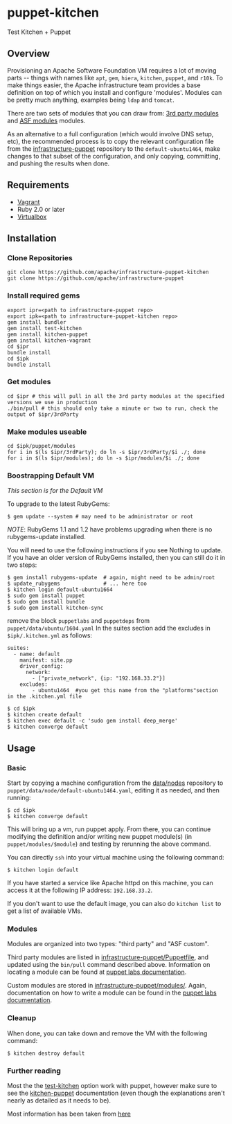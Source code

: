 puppet-kitchen
==============

Test Kitchen + Puppet

Overview
--------

Provisioning an Apache Software Foundation VM requires a lot of moving parts
-- things with names like `apt`, `gem`, `hiera`, `kitchen`, `puppet`, and
`r10k`.  To make things easier, the Apache infrastructure team provides a base
definition on top of which you install and configure 'modules'.  Modules can
be pretty much anything, examples being `ldap` and `tomcat`.

There are two sets of modules that you can draw from: [3rd party modules](https://github.com/apache/infrastructure-puppet/blob/deployment/Puppetfile) and [ASF modules](https://github.com/apache/infrastructure-puppet/tree/deployment/modules) modules.

As an alternative to a full configuration (which would involve DNS setup,
etc), the recommended process is to copy the relevant configuration file from
the [infrastructure-puppet](https://github.com/apache/infrastructure-puppet)
repository to the `default-ubuntu1464`, make changes to that subset of the
configuration, and only copying, committing, and pushing the results when
done.

Requirements
------------

+ [Vagrant](https://www.vagrantup.com/)
+ Ruby 2.0 or later
+ [Virtualbox](https://www.virtualbox.org/)

Installation
------------

### Clone Repositories

```
git clone https://github.com/apache/infrastructure-puppet-kitchen
git clone https://github.com/apache/infrastructure-puppet
```

### Install required gems

```
export ipr=<path to infrastructure-puppet repo>
export ipk=<path to infrastructure-puppet-kitchen repo>
gem install bundler
gem install test-kitchen
gem install kitchen-puppet
gem install kitchen-vagrant
cd $ipr
bundle install
cd $ipk
bundle install
```

### Get modules

```
cd $ipr # this will pull in all the 3rd party modules at the specified versions we use in production
./bin/pull # this should only take a minute or two to run, check the output of $ipr/3rdParty
```

### Make modules useable

```
cd $ipk/puppet/modules
for i in $(ls $ipr/3rdParty); do ln -s $ipr/3rdParty/$i ./; done
for i in $(ls $ipr/modules); do ln -s $ipr/modules/$i ./; done
```

### Boostrapping Default VM

*This section is for the Default VM*

To upgrade to the latest RubyGems:

    $ gem update --system # may need to be administrator or root

*NOTE*: RubyGems 1.1 and 1.2 have problems upgrading when there is no rubygems-update installed.

You will need to use the following instructions if you see Nothing to update. If you have an older version of RubyGems installed,
then you can still do it in two steps:

    $ gem install rubygems-update  # again, might need to be admin/root
    $ update_rubygems              # ... here too
    $ kitchen login default-ubuntu1664
    $ sudo gem install puppet
    $ sudo gem install bundle
    $ sudo gem install kitchen-sync

remove the block `puppetlabs` and `puppetdeps` from `puppet/data/ubuntu/1604.yaml`
In the suites section add the excludes in `$ipk/.kitchen.yml`  as follows:
```
suites:
  - name: default
    manifest: site.pp
    driver_config:
      network:
        - ["private_network", {ip: "192.168.33.2"}]
    excludes:
        - ubuntu1464  #you get this name from the "platforms"section in the .kitchen.yml file
```

    $ cd $ipk
    $ kitchen create default
    $ kitchen exec default -c 'sudo gem install deep_merge'
    $ kitchen converge default

Usage
-----

### Basic

Start by copying a machine configuration from the
[data/nodes](https://github.com/apache/infrastructure-puppet/tree/deployment/data/nodes)
repository to ``puppet/data/node/default-ubuntu1464.yaml``, editing it as
needed, and then running:

    $ cd $ipk
    $ kitchen converge default

This will bring up a vm, run puppet apply. From there, you can continue modifying the definition and/or writing new puppet module(s) (in ```puppet/modules/$module```) and testing by rerunning the above command.

You can directly `ssh` into your virtual machine using the following command:

    $ kitchen login default

If you have started a service like Apache httpd on this machine, you can
access it at the following IP address: `192.168.33.2`.

If you don't want to use the default image, you can also do `kitchen list` to get a list of available VMs.

### Modules

Modules are organized into two types: "third party" and "ASF custom".

Third party modules are listed in
[infrastructure-puppet/Puppetfile](https://raw.githubusercontent.com/apache/infrastructure-puppet/deployment/Puppetfile),
and updated using the `bin/pull` command described above.  Information on
locating a module can be found at
[puppet labs documentation](http://docs.puppetlabs.com/puppet/4.3/reference/quick_start_module_install_nix.html).

Custom modules are stored in
[infrastructure-puppet/modules/](https://github.com/apache/infrastructure-puppet/tree/deployment/modules).  Again, documentation on how to write a module can be found in the [puppet labs documentation](http://docs.puppetlabs.com/puppet/4.3/reference/quick_writing_nix.html).

### Cleanup

When done, you can take down and remove the VM with the following command:

    $ kitchen destroy default

### Further reading

Most the the [test-kitchen](https://github.com/test-kitchen/test-kitchen#usage)
option work with puppet, however make sure to see
the [kitchen-puppet](https://github.com/neillturner/kitchen-puppet/blob/master/provisioner_options.md)
documentation (even though the explanations aren't nearly as detailed as it needs to be).

Most information has been taken from [here](http://ehaselwanter.com/en/blog/2014/05/08/using-test-kitchen-with-puppet/)
